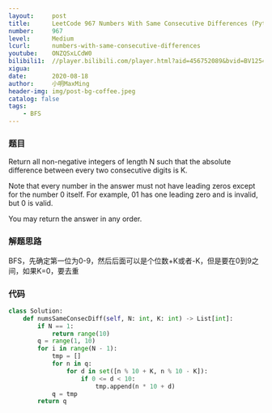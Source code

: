 ```yaml
---
layout:     post
title:      LeetCode 967 Numbers With Same Consecutive Differences (Python)
number:     967
level:      Medium
lcurl:      numbers-with-same-consecutive-differences
youtube:    ONZQSxLCdW0
bilibili1:  //player.bilibili.com/player.html?aid=456752089&bvid=BV12541187Nq&cid=225869153&page=1
xigua:      
date:       2020-08-18
author:     小明MaxMing
header-img: img/post-bg-coffee.jpeg
catalog: false
tags:
    - BFS
---
```


### 题目

Return all non-negative integers of length N such that the absolute difference between every two consecutive digits is K.

Note that every number in the answer must not have leading zeros except for the number 0 itself. For example, 01 has one leading zero and is invalid, but 0 is valid.

You may return the answer in any order.

### 解题思路

BFS，先确定第一位为0-9，然后后面可以是个位数+K或者-K，但是要在0到9之间，如果K=0，要去重

### 代码
```python
class Solution:
    def numsSameConsecDiff(self, N: int, K: int) -> List[int]:
        if N == 1:
            return range(10)
        q = range(1, 10)
        for i in range(N - 1):
            tmp = []
            for n in q:
                for d in set([n % 10 + K, n % 10 - K]):
                    if 0 <= d < 10:
                        tmp.append(n * 10 + d)
            q = tmp
        return q
```

